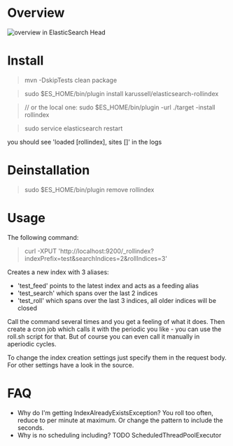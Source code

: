 # Overview

![overview in ElasticSearch Head](https://raw.github.com/karussell/elasticsearch-rollindex/master/rollindex.png)

# Install

> mvn -DskipTests clean package

> sudo $ES_HOME/bin/plugin install karussell/elasticsearch-rollindex

> // or the local one: sudo $ES_HOME/bin/plugin -url ./target -install rollindex

> sudo service elasticsearch restart

you should see 'loaded [rollindex], sites []' in the logs

# Deinstallation

> sudo $ES_HOME/bin/plugin remove rollindex

# Usage

The following command:
> curl -XPUT 'http://localhost:9200/_rollindex?indexPrefix=test&searchIndices=2&rollIndices=3'

Creates a new index with 3 aliases: 
 * 'test_feed' points to the latest index and acts as a feeding alias
 * 'test_search' which spans over the last 2 indices
 * 'test_roll' which spans over the last 3 indices, all older indices will be closed

Call the command several times and you get a feeling of what it does.
Then create a cron job which calls it with the periodic you like - you can use the roll.sh script for that.
But of course you can even
call it manually in aperiodic cycles.

To change the index creation settings just specify them in the request body. For other settings have a look in the source.

# FAQ

 * Why do I'm getting IndexAlreadyExistsException? You roll too often, reduce to per minute at maximum. 
   Or change the pattern to include the seconds.
 * Why is no scheduling including? TODO ScheduledThreadPoolExecutor